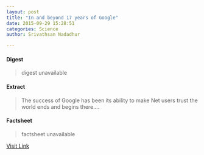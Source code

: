 ```yaml
---
layout: post
title: "In and beyond 17 years of Google"
date: 2015-09-29 15:28:51
categories: Science
author: Srivathsan Nadadhur

---
```



#### Digest
>digest unavailable

#### Extract
>The success of Google has been its ability to make Net users trust the world ends and begins there....

#### Factsheet
>factsheet unavailable

[Visit Link](http://www.thehindu.com/features/metroplus/in-and-beyond-17-years-of-google/article7702284.ece?utm_source=RSS_Feed&utm_medium=RSS&utm_campaign=RSS_Syndication)


